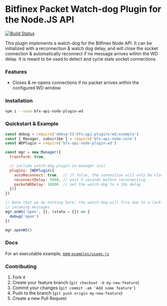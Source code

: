 # Bitfinex Packet Watch-dog Plugin for the Node.JS API

[![Build Status](https://travis-ci.org/bitfinexcom/bfx-api-node-plugin-wd.svg?branch=master)](https://travis-ci.org/bitfinexcom/bfx-api-node-plugin-wd)

This plugin implements a watch-dog for the Bitfinex Node API. It can be initialized with a reconnection & watch dog delay, and will close the socket connection & automatically reconnect if no message arrives within the WD delay. It is meant to be used to detect and cycle stale socket connections.

### Features

* Closes & re-opens connections if no packet arrives within the configured WD window

### Installation

```bash
npm i --save bfx-api-node-plugin-wd
```

### Quickstart & Example
```js
const debug = require('debug')('bfx:api:plugins:wd:example')
const { Manager, subscribe } = require('bfx-api-node-core')
const WDPlugin = require('bfx-api-node-plugin-wd')

const mgr = new Manager({
  transform: true,

  // include watch-dog plugin on manager init
  plugins: [WDPlugin({
    autoReconnect: true,  // if false, the connection will only be closed
    reconnectDelay: 5000, // wait 5 seconds before reconnecting
    packetWDDelay: 10000  // set the watch-dog to a 10s delay
  })]
})

// Note that we do nothing here; the watch-dog will fire due to a lack of
// incoming messages
mgr.onWS('open', {}, (state = {}) => {
  debug('open')
})

mgr.openWS()
```

### Docs

For an executable example, [see `examples/usage.js`](/examples/usage.js)

### Contributing

1. Fork it
2. Create your feature branch (`git checkout -b my-new-feature`)
3. Commit your changes (`git commit -am 'Add some feature'`)
4. Push to the branch (`git push origin my-new-feature`)
5. Create a new Pull Request
